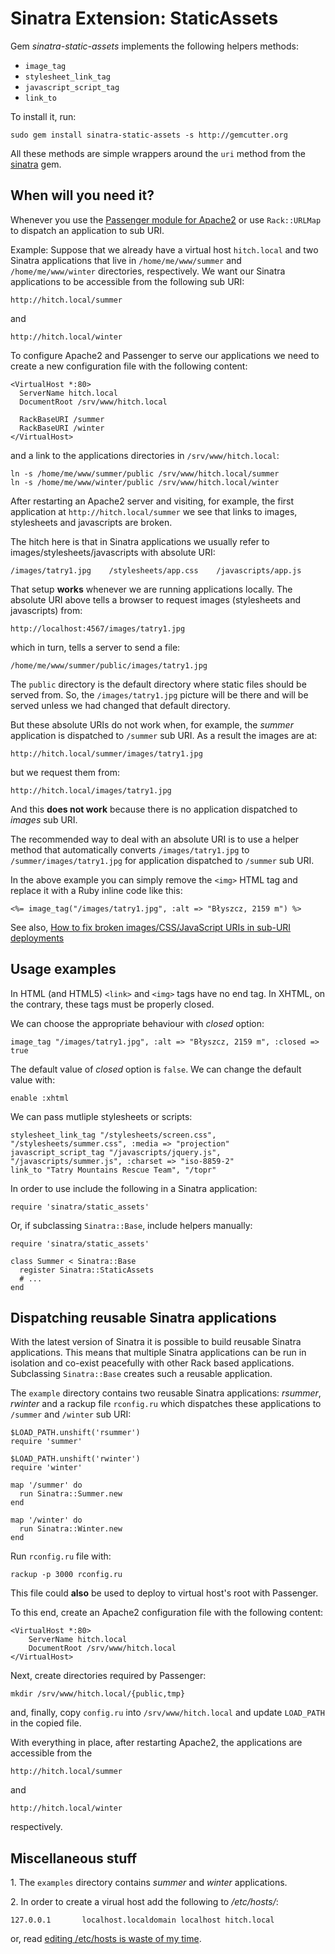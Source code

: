# Sinatra Extension: StaticAssets

Gem *sinatra-static-assets* implements the following helpers methods:

* `image_tag`
* `stylesheet_link_tag`
* `javascript_script_tag`
* `link_to`

To install it, run:

    sudo gem install sinatra-static-assets -s http://gemcutter.org

All these methods are simple wrappers around the `uri` method
from the [sinatra](http://github.com/sinatra/sinatra) gem.

## When will you need it?

Whenever you use the
[Passenger module for Apache2](http://www.modrails.com/documentation/Users%20guide%20Apache.html#deploying_rack_to_sub_uri)
or use `Rack::URLMap` to dispatch an application to
sub URI.

Example: Suppose that we already have a virtual host `hitch.local`
and two Sinatra applications that live in
`/home/me/www/summer` and `/home/me/www/winter`
directories, respectively.
We want our Sinatra applications to be accessible from
the following sub URI:

    http://hitch.local/summer

and

    http://hitch.local/winter

To configure Apache2 and Passenger to serve our applications
we need to create a new configuration file with the following content:

    <VirtualHost *:80>
      ServerName hitch.local
      DocumentRoot /srv/www/hitch.local

      RackBaseURI /summer
      RackBaseURI /winter
    </VirtualHost>

and a link to the applications directories in `/srv/www/hitch.local`:

    ln -s /home/me/www/summer/public /srv/www/hitch.local/summer
    ln -s /home/me/www/winter/public /srv/www/hitch.local/winter

After restarting an Apache2 server and visiting, for example, the first
application at `http://hitch.local/summer` we see that links to
images, stylesheets and javascripts are broken.

The hitch here is that in Sinatra applications we usually refer to
images/stylesheets/javascripts with absolute URI:

    /images/tatry1.jpg    /stylesheets/app.css    /javascripts/app.js

That setup **works** whenever we are running applications locally.
The absolute URI above tells a browser to request images
(stylesheets and javascripts) from:

    http://localhost:4567/images/tatry1.jpg

which in turn, tells a server to send a file:

    /home/me/www/summer/public/images/tatry1.jpg

The `public` directory is the default directory where static files
should be served from.
So, the `/images/tatry1.jpg` picture will be there and will be served
unless we had changed that default directory.

But these absolute URIs do not work when, for example,
the *summer* application is dispatched to `/summer` sub URI.
As a result the images are at:

    http://hitch.local/summer/images/tatry1.jpg

but we request them from:

    http://hitch.local/images/tatry1.jpg

And this **does not work** because there is no application
dispatched to *images* sub URI.

The recommended way to deal with an absolute URI
is to use a helper method that automatically converts
`/images/tatry1.jpg` to `/summer/images/tatry1.jpg`
for application dispatched to `/summer` sub URI.

In the above example you can simply remove the `<img>`
HTML tag and replace it with a Ruby inline code like this:

    <%= image_tag("/images/tatry1.jpg", :alt => "Błyszcz, 2159 m") %>

See also, [How to fix broken images/CSS/JavaScript URIs in sub-URI
deployments](http://www.modrails.com/documentation/Users%20guide%20Apache.html#sub_uri_deployment_uri_fix)

## Usage examples

In HTML (and HTML5) `<link>` and `<img>` tags have no end tag.
In XHTML, on the contrary, these tags must be properly closed.

We can choose the appropriate behaviour with *closed* option:

    image_tag "/images/tatry1.jpg", :alt => "Błyszcz, 2159 m", :closed => true

The default value of *closed* option is `false`. We can change the default value with:

    enable :xhtml

We can pass mutliple stylesheets or scripts:

    stylesheet_link_tag "/stylesheets/screen.css", "/stylesheets/summer.css", :media => "projection"
    javascript_script_tag "/javascripts/jquery.js", "/javascripts/summer.js", :charset => "iso-8859-2"
    link_to "Tatry Mountains Rescue Team", "/topr"

In order to use include the following in a Sinatra application:

    require 'sinatra/static_assets'

Or, if subclassing `Sinatra::Base`, include helpers manually:

    require 'sinatra/static_assets'

    class Summer < Sinatra::Base
      register Sinatra::StaticAssets
      # ...
    end

## Dispatching reusable Sinatra applications

With the latest version of Sinatra it is possible to build
reusable Sinatra applications. This means that multiple Sinatra applications
can be run in isolation and co-exist peacefully with other Rack
based applications. Subclassing `Sinatra::Base` creates such a
reusable application.

The `example` directory contains two reusable Sinatra applications:
*rsummer*, *rwinter* and a rackup file `rconfig.ru` which
dispatches these applications to `/summer` and `/winter` sub URI:

    $LOAD_PATH.unshift('rsummer')
    require 'summer'

    $LOAD_PATH.unshift('rwinter')
    require 'winter'

    map '/summer' do
      run Sinatra::Summer.new
    end

    map '/winter' do
      run Sinatra::Winter.new
    end

Run `rconfig.ru` file with:

    rackup -p 3000 rconfig.ru

This file could **also** be used to deploy to virtual host's root with
Passenger.

To this end, create an Apache2 configuration file with the following
content:

    <VirtualHost *:80>
        ServerName hitch.local
        DocumentRoot /srv/www/hitch.local
    </VirtualHost>

Next, create directories required by Passenger:

    mkdir /srv/www/hitch.local/{public,tmp}

and, finally, copy `config.ru` into `/srv/www/hitch.local` and
update `LOAD_PATH` in the copied file.

With everything in place, after restarting Apache2,
the applications are accessible from the

    http://hitch.local/summer

and

    http://hitch.local/winter

respectively.

## Miscellaneous stuff

1\. The `examples` directory contains *summer* and *winter* applications.

2\. In order to create a virual host add the following to */etc/hosts/*:

    127.0.0.1       localhost.localdomain localhost hitch.local

or, read [editing /etc/hosts is waste of my
time](http://www.taylorluk.com/articles/2009/08/12/hey-pac-man-sup-subdomains).
